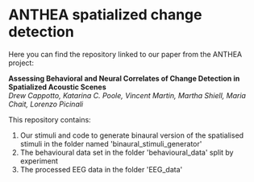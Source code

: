 # ANTHEA spatialized change detection
Here you can find the repository linked to our paper from the ANTHEA project: 

<b>Assessing Behavioral and Neural Correlates of Change Detection in Spatialized Acoustic Scenes</b>
<br><i> Drew Cappotto, Katarina C. Poole, Vincent Martin, Martha Shiell, Maria Chait, Lorenzo Picinali</i>

This repository contains:
1. Our stimuli and code to generate binaural version of the spatialised stimuli in the folder named 'binaural_stimuli_generator'
2. The behavioural data set in the folder 'behavioural_data' split by experiment
3. The processed EEG data in the folder 'EEG_data'
